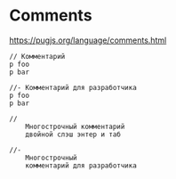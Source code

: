 # Comments
https://pugjs.org/language/comments.html

    // Комментарий
    p foo
    p bar

    //- Комментарий для разработчика
    p foo
    p bar

    //
        Многострочный комментарий
        двойной слэш энтер и таб

    //-
        Многострочный
        комментарий для разработчика
